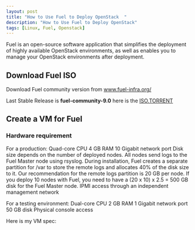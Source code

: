 ```yaml
---
layout: post
title: "How to Use Fuel to Deploy OpenStack  "
description: "How to Use Fuel to Deploy OpenStack"
tags: [Linux, Fuel, Openstack]
---
```


Fuel is an open-source software application that simplifies the deployment of highly available OpenStack environments, as well as enables you to manage your OpenStack environments after deployment.

## Download Fuel ISO

Download Fuel community version from <a href="https://www.fuel-infra.org/" title="www.fuel-infra.org/">www.fuel-infra.org/</a>

Last Stable Release is **fuel-community-9.0** here is the [ISO.TORRENT][1]

[1]:http://seed.fuel-infra.org/fuelweb-community-release/fuel-community-9.0.iso.torrent?from=landing

## Create a VM for Fuel

### Hardware requirement 

For a production:
  Quad-core CPU
  4 GB RAM
  10 Gigabit network port
  Disk size depends on the number of deployed nodes. All nodes send logs to the Fuel Master node using rsyslog. During installation, Fuel creates a separate partition for /var to store the remote logs and allocates 40% of the disk size to it. Our recommendation for the remote logs partition is 20 GB per node. If you deploy 10 nodes with Fuel, you need to have a (20 x 10) x 2.5 = 500 GB disk for the Fuel Master node.
  IPMI access through an independent management network
  
For a testing environment:
  Dual-core CPU
  2 GB RAM
  1 Gigabit network port
  50 GB disk
  Physical console access
  
  Here is my VM spec: 
